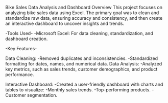 Bike Sales Data Analysis and Dashboard
Overview
This project focuses on analyzing bike sales data using Excel. The primary goal was to clean and standardize raw data, ensuring accuracy and consistency, and then create an interactive dashboard to uncover insights and trends.

-Tools Used-
	-Microsoft Excel: For data cleaning, standardization, and dashboard creation.

-Key Features-

Data Cleaning:
	-Removed duplicates and inconsistencies.
	-Standardized formatting for dates, names, and numerical data.
Data Analysis:
	-Analyzed key metrics, such as sales trends, customer demographics, and product performance.

Interactive Dashboard:
	-Created a user-friendly dashboard with charts and tables to visualize:
		-Monthly sales trends.
		-Top-performing products.
		-Customer segmentation.